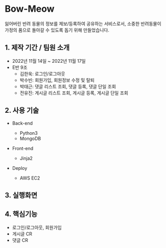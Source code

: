 # Bow-Meow

잃어버린 반려 동물의 정보를 제보/등록하여 공유하는 서비스로서, 소중한 반려동물이 가정의 품으로 돌아갈 수 있도록 돕기 위해 만들었습니다.

## 1. 제작 기간 / 팀원 소개

- 2022년 11월 14일 ~ 2022년 11월 17일
- E반 9조
  - 김한욱: 로그인/로그아웃
  - 박수빈: 회원가입, 회원정보 수정 및 탈퇴
  - 박태근: 댓글 리스트 조회, 댓글 등록, 댓글 단일 조회
  - 전유진: 게시글 리스트 조회, 게시글 등록, 게시글 단일 조회

## 2. 사용 기술

- Back-end

  - Python3
  - MongoDB

- Front-end

  - Jinja2

- Deploy
  - AWS EC2

## 3. 실행화면

## 4. 핵심기능

- 로그인/로그아웃, 회원가입
- 게시글 CR
- 댓글 CR
